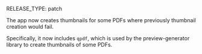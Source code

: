 RELEASE_TYPE: patch

The app now creates thumbnails for some PDFs where previously thumbnail creation would fail.

Specifically, it now includes `qpdf`, which is used by the preview-generator library to create thumbnails of some PDFs.
